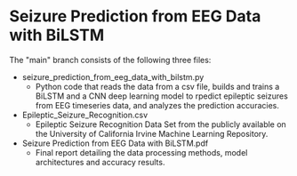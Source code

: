 # Seizure Prediction from EEG Data with BiLSTM

The "main" branch consists of the following three files:
  - seizure_prediction_from_eeg_data_with_bilstm.py
    - Python code that reads the data from a csv file, builds and trains a BiLSTM and a CNN deep learning model to rpedict epileptic seizures from EEG timeseries data, and analyzes the prediction accuracies.
  - Epileptic_Seizure_Recognition.csv
    - Epileptic Seizure Recognition Data Set from the publicly available on the University of California Irvine Machine Learning Repository.
  - Seizure Prediction from EEG Data with BiLSTM.pdf
    - Final report detailing the data processing methods, model architectures and accuracy results.

